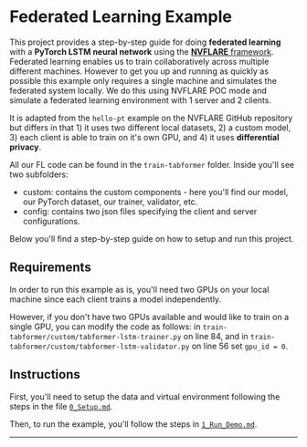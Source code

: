 # Federated Learning Example

This project provides a step-by-step guide for doing **federated learning** with a **PyTorch LSTM neural network** using the [**NVFLARE** framework](https://github.com/NVIDIA/NVFlare). Federated learning enables us to train collaboratively across multiple different machines. However to get you up and running as quickly as possible this example only requires a single machine and simulates the federated system locally. We do this using NVFLARE POC mode and simulate a federated learning environment with 1 server and 2 clients.

It is adapted from the `hello-pt` example on the NVFLARE GitHub repository but differs in that 1) it uses two different local datasets, 2) a custom model, 3) each client is able to train on it's own GPU, and 4) it uses **differential privacy**. 

All our FL code can be found in the `train-tabformer` folder. Inside you'll see two subfolders:
* custom: contains the custom components - here you'll find our model, our PyTorch dataset, our trainer, validator, etc.
* config: contains two json files specifying the client and server configurations.

Below you'll find a step-by-step guide on how to setup and run this project.

## Requirements

In order to run this example as is, you'll need two GPUs on your local machine since each client trains a model independently.

However, if you don't have two GPUs available and would like to train on a single GPU, you can modify the code as follows: in `train-tabformer/custom/tabformer-lstm-trainer.py` on line 84, and in `train-tabformer/custom/tabformer-lstm-validator.py` on line 56 set `gpu_id = 0`.

## Instructions

First, you'll need to setup the data and virtual environment following the steps in the file [`0_Setup.md`](/0_Setup.md).

Then, to run the example, you'll follow the steps in [`1_Run_Demo.md`](/1_Run_Demo.md).

-----




